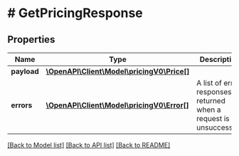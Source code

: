 # # GetPricingResponse

## Properties

Name | Type | Description | Notes
------------ | ------------- | ------------- | -------------
**payload** | [**\OpenAPI\Client\Model\pricingV0\Price[]**](Price.md) |  | [optional]
**errors** | [**\OpenAPI\Client\Model\pricingV0\Error[]**](Error.md) | A list of error responses returned when a request is unsuccessful. | [optional]

[[Back to Model list]](../../README.md#models) [[Back to API list]](../../README.md#endpoints) [[Back to README]](../../README.md)
